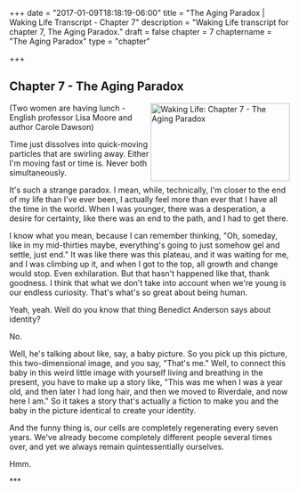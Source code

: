 +++
date = "2017-01-09T18:18:19-06:00"
title = "The Aging Paradox | Waking Life Transcript - Chapter 7"
description = "Waking Life transcript for chapter 7, The Aging Paradox."
draft = false
chapter = 7
chaptername = "The Aging Paradox"
type = "chapter"


+++

## Chapter 7 - The Aging Paradox

<p><a href="/img/WakingLife_07_1.jpg" onclick="window.open(this.href);return false;"><img src="/img/WakingLife_07_1_t.jpg" alt="Waking Life: Chapter 7 - The Aging Paradox" style="width:250px;height:140px;" align="right" /></a>(Two women are having lunch - English professor Lisa Moore and author Carole Dawson)</p>
<p>Time just dissolves into quick-moving particles that are swirling away. Either I'm moving fast or time is. Never both simultaneously.</p>
<p>It's such a strange paradox. I mean, while, technically, I'm closer to the end of my life than I've ever been, I actually feel more than ever that I have all the time in the world. When I was younger, there was a desperation, a desire for certainty, like there was an end to the path, and I had to get there.</p>
<p>I know what you mean, because I can remember thinking, &quot;Oh, someday, like in my mid-thirties maybe, everything's going to just somehow gel and settle, just end.&quot; It was like there was this plateau, and it was waiting for me, and I was climbing up it, and when I got to the top, all growth and change would stop. Even exhilaration. But that hasn't happened like that, thank goodness. I think that what we don't take into account when we're young is our endless curiosity. That's what's so great about being human.</p>
<p>Yeah, yeah. Well do you know that thing Benedict Anderson says about identity?</p>
<p>No.</p>
<p>Well, he's talking about like, say, a baby picture. So you pick up this picture, this two-dimensional image, and you say, &quot;That's me.&quot; Well, to connect this baby in this weird little image with yourself living and breathing in the present, you have to make up a story like, &quot;This was me when I was a year old, and then later I had long hair, and then we moved to Riverdale, and now here I am.&quot; So it takes a story that's actually a fiction to make you and the baby in the picture identical to create your identity.</p>
<p>And the funny thing is, our cells are completely regenerating every seven years. We've already become completely different people several times over, and yet we always remain quintessentially ourselves.</p>
<p>Hmm.</p>
<p>***</p>